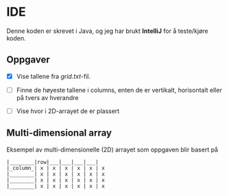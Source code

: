# IDE

Denne koden er skrevet i Java, og jeg har brukt **IntelliJ** for å teste/kjøre koden.

## Oppgaver

 - [x] Vise tallene fra *grid.txt*-fil.
 - [ ] Finne de høyeste tallene i columns, enten de er vertikalt, horisontalt eller på tvers av hverandre
 - [ ] Vise hvor i 2D-arrayet de er plassert


## Multi-dimensional array

Eksempel av multi-dimensionelle (2D) arrayet som oppgaven blir basert på
```
|________|row|___|___|___|___| 
|_column_| x | x | x | x | x | x
|________| x | x | x | x | x | x
|________| x | x | x | x | x | x
|________| x | x | x | x | x | x
```

